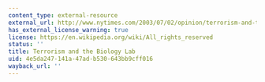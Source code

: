 ```yaml
---
content_type: external-resource
external_url: http://www.nytimes.com/2003/07/02/opinion/terrorism-and-the-biology-lab.html
has_external_license_warning: true
license: https://en.wikipedia.org/wiki/All_rights_reserved
status: ''
title: Terrorism and the Biology Lab
uid: 4e5da247-141a-47ad-b530-643bb9cff016
wayback_url: ''
---
```

